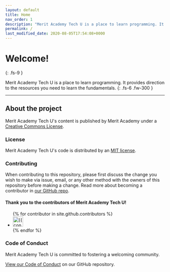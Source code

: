 ```yaml
---
layout: default
title: Home
nav_order: 1
description: "Merit Academy Tech U is a place to learn programming. It provides direction to the resources you need to learn the fundamentals."
permalink: /
last_modified_date: 2020-08-05T17:54:08+0000
---
```


# Welcome!

{: .fs-9 }

Merit Academy Tech U is a place to learn programming. It provides direction to the resources you need to learn the fundamentals.
{: .fs-6 .fw-300 }

---

## About the project

Merit Academy Tech U's content is published by Merit Academy under a [Creative Commons License](https://creativecommons.org/licenses/by-sa/4.0/).

### License

Merit Academy Tech U's code is distributed by an [MIT license](https://github.com/buckldav/learn-merit/tree/master/LICENSE.txt).

### Contributing

When contributing to this repository, please first discuss the change you wish to make via issue,
email, or any other method with the owners of this repository before making a change. Read more about becoming a contributor in [our GitHub repo](https://github.com/buckldav/learn-merit).

#### Thank you to the contributors of Merit Academy Tech U!

<ul class="list-style-none">
{% for contributor in site.github.contributors %}
  <li class="d-inline-block mr-1">
     <a href="{{ contributor.html_url }}"><img src="{{ contributor.avatar_url }}" width="32" height="32" alt="{{ contributor.login }}"/></a>
  </li>
{% endfor %}
</ul>

### Code of Conduct

Merit Academy Tech U is committed to fostering a welcoming community.

[View our Code of Conduct](https://github.com/buckldav/learn-merit/tree/master/CODE_OF_CONDUCT.md) on our GitHub repository.
